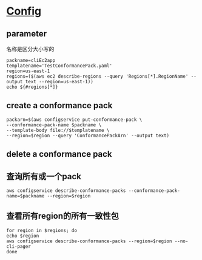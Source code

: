 # [Config](https://awscli.amazonaws.com/v2/documentation/api/latest/reference/configservice/index.html#cli-aws-configservice)

## parameter
名称是区分大小写的
```
packname=cliEc2app
templatename='TestConformancePack.yaml'
region=us-east-1
regions=($(aws ec2 describe-regions --query 'Regions[*].RegionName' --output text --region=us-east-1))
echo ${#regions[*]}
```

## create a conformance pack
```
packarn=$(aws configservice put-conformance-pack \
--conformance-pack-name $packname \
--template-body file://$templatename \
--region=$region --query 'ConformancePackArn' --output text)
```
## delete a conformance pack
## 查询所有或一个pack
```
aws configservice describe-conformance-packs --conformance-pack-name=$packname --region=$region
```
## 查看所有region的所有一致性包
```
for region in $regions; do
echo $region
aws configservice describe-conformance-packs --region=$region --no-cli-pager
done

```
